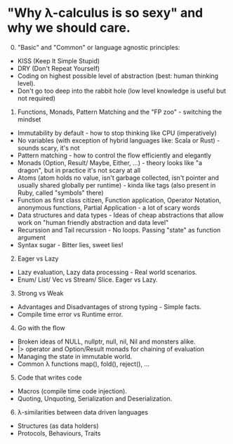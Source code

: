 # "Why λ-calculus is so sexy" and why we should care.


0. "Basic" and "Common" or language agnostic principles:

  * KISS (Keep It Simple Stupid)
  * DRY (Don't Repeat Yourself)
  * Coding on highest possible level of abstraction (best: human thinking level).
  * Don't go too deep into the rabbit hole (low level knowledge is useful but not required)


1. Functions, Monads, Pattern Matching and the "FP zoo" - switching the mindset

  * Immutability by default - how to stop thinking like CPU (imperatively)
  * No variables (with exception of hybrid languages like: Scala or Rust) - sounds scary, it's not
  * Pattern matching - how to control the flow efficiently and elegantly
  * Monads (Option, Result/ Maybe, Either, …) - theory looks like "a dragon", but in practice it's not scary at all
  * Atoms (atom holds no value, isn't garbage collected, isn't pointer and usually shared globally per runtime) - kinda like tags (also present in Ruby, called "symbols" there)
  * Function as first class citizen, Function application, Operator Notation, anonymous functions, Partial Application - a lot of scary words
  * Data structures and data types - Ideas of cheap abstractions that allow work on "human friendly abstraction and data level"
  * Recurssion and Tail recurssion - No loops. Passing "state" as function argument
  * Syntax sugar - Bitter lies, sweet lies!


2. Eager vs Lazy

  * Lazy evaluation, Lazy data processing - Real world scenarios.
  * Enum/ List/ Vec vs Stream/ Slice. Eager vs Lazy.


3. Strong vs Weak

  * Advantages and Disadvantages of strong typing - Simple facts.
  * Compile time error vs Runtime error.


4. Go with the flow

  * Broken ideas of NULL, nullptr, null, nil, Nil and monsters alike.
  * |> operator and Option/Result monads for chaining of evaluation
  * Managing the state in immutable world.
  * Common λ functions map(), fold(), reject(), …


5. Code that writes code

  * Macros (compile time code injection).
  * Quoting, Unquoting, Serialization and Deserialization.


6. λ-similarities between data driven languages

  * Structures (as data holders)
  * Protocols, Behaviours, Traits

